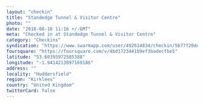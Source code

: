```yaml
---
layout: "checkin"
title: "Standedge Tunnel & Visitor Centre"
photo: ""
date: "2018-08-18 11:16 +/-GMT"
meta: "Checked in at Standedge Tunnel & Visitor Centre"
category: "Checkins"
syndication: "https://www.swarmapp.com/user/492614834/checkin/5b77f20de97dfb0039f6c229"
foursquare: "https://foursquare.com/v/4bd1723441b9ef3badecfbe5"
latitude: "53.60395972585388"
longitude: "-1.9414213097169186"
address: ""
locality: "Huddersfield"
region: "Kirklees"
country: "United Kingdom"
twitterCard: false
---
```



